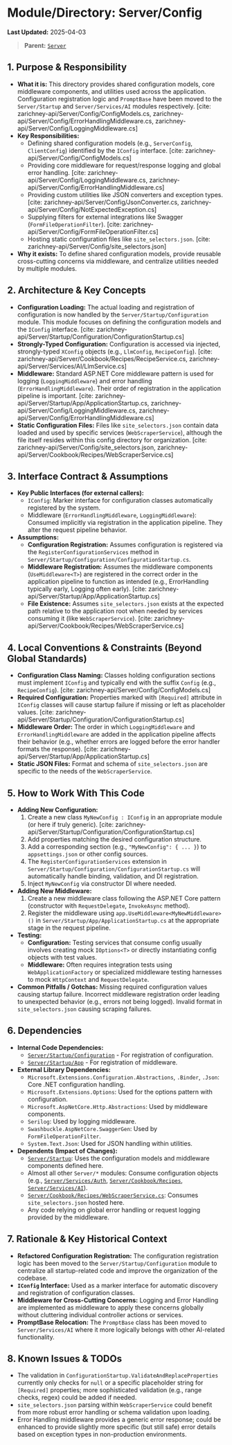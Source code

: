 # Module/Directory: Server/Config

**Last Updated:** 2025-04-03

> **Parent:** [`Server`](../README.md)

## 1. Purpose & Responsibility

* **What it is:** This directory provides shared configuration models, core middleware components, and utilities used across the application. Configuration registration logic and `PromptBase` have been moved to the `Server/Startup` and `Server/Services/AI` modules respectively. [cite: zarichney-api/Server/Config/ConfigModels.cs, zarichney-api/Server/Config/ErrorHandlingMiddleware.cs, zarichney-api/Server/Config/LoggingMiddleware.cs]
* **Key Responsibilities:**
    * Defining shared configuration models (e.g., `ServerConfig`, `ClientConfig`) identified by the `IConfig` interface. [cite: zarichney-api/Server/Config/ConfigModels.cs]
    * Providing core middleware for request/response logging and global error handling. [cite: zarichney-api/Server/Config/LoggingMiddleware.cs, zarichney-api/Server/Config/ErrorHandlingMiddleware.cs]
    * Providing custom utilities like JSON converters and exception types. [cite: zarichney-api/Server/Config/JsonConverter.cs, zarichney-api/Server/Config/NotExpectedException.cs]
    * Supplying filters for external integrations like Swagger (`FormFileOperationFilter`). [cite: zarichney-api/Server/Config/FormFileOperationFilter.cs]
    * Hosting static configuration files like `site_selectors.json`. [cite: zarichney-api/Server/Config/site_selectors.json]
* **Why it exists:** To define shared configuration models, provide reusable cross-cutting concerns via middleware, and centralize utilities needed by multiple modules.

## 2. Architecture & Key Concepts

* **Configuration Loading:** The actual loading and registration of configuration is now handled by the `Server/Startup/Configuration` module. This module focuses on defining the configuration models and the `IConfig` interface. [cite: zarichney-api/Server/Startup/Configuration/ConfigurationStartup.cs]
* **Strongly-Typed Configuration:** Configuration is accessed via injected, strongly-typed `XConfig` objects (e.g., `LlmConfig`, `RecipeConfig`). [cite: zarichney-api/Server/Cookbook/Recipes/RecipeService.cs, zarichney-api/Server/Services/AI/LlmService.cs]
* **Middleware:** Standard ASP.NET Core middleware pattern is used for logging (`LoggingMiddleware`) and error handling (`ErrorHandlingMiddleware`). Their order of registration in the application pipeline is important. [cite: zarichney-api/Server/Startup/App/ApplicationStartup.cs, zarichney-api/Server/Config/LoggingMiddleware.cs, zarichney-api/Server/Config/ErrorHandlingMiddleware.cs]
* **Static Configuration Files:** Files like `site_selectors.json` contain data loaded and used by specific services (`WebScraperService`), although the file itself resides within this config directory for organization. [cite: zarichney-api/Server/Config/site_selectors.json, zarichney-api/Server/Cookbook/Recipes/WebScraperService.cs]

## 3. Interface Contract & Assumptions

* **Key Public Interfaces (for external callers):**
    * `IConfig`: Marker interface for configuration classes automatically registered by the system.
    * Middleware (`ErrorHandlingMiddleware`, `LoggingMiddleware`): Consumed implicitly via registration in the application pipeline. They alter the request pipeline behavior.
* **Assumptions:**
    * **Configuration Registration:** Assumes configuration is registered via the `RegisterConfigurationServices` method in `Server/Startup/Configuration/ConfigurationStartup.cs`.
    * **Middleware Registration:** Assumes the middleware components (`UseMiddleware<T>`) are registered in the correct order in the application pipeline to function as intended (e.g., ErrorHandling typically early, Logging often early). [cite: zarichney-api/Server/Startup/App/ApplicationStartup.cs]
    * **File Existence:** Assumes `site_selectors.json` exists at the expected path relative to the application root when needed by services consuming it (like `WebScraperService`). [cite: zarichney-api/Server/Cookbook/Recipes/WebScraperService.cs]

## 4. Local Conventions & Constraints (Beyond Global Standards)

* **Configuration Class Naming:** Classes holding configuration sections must implement `IConfig` and typically end with the suffix `Config` (e.g., `RecipeConfig`). [cite: zarichney-api/Server/Config/ConfigModels.cs]
* **Required Configuration:** Properties marked with `[Required]` attribute in `IConfig` classes will cause startup failure if missing or left as placeholder values. [cite: zarichney-api/Server/Startup/Configuration/ConfigurationStartup.cs]
* **Middleware Order:** The order in which `LoggingMiddleware` and `ErrorHandlingMiddleware` are added in the application pipeline affects their behavior (e.g., whether errors are logged before the error handler formats the response). [cite: zarichney-api/Server/Startup/App/ApplicationStartup.cs]
* **Static JSON Files:** Format and schema of `site_selectors.json` are specific to the needs of the `WebScraperService`.

## 5. How to Work With This Code

* **Adding New Configuration:**
    1.  Create a new class `MyNewConfig : IConfig` in an appropriate module (or here if truly generic). [cite: zarichney-api/Server/Startup/Configuration/ConfigurationStartup.cs]
    2.  Add properties matching the desired configuration structure.
    3.  Add a corresponding section (e.g., `"MyNewConfig": { ... }`) to `appsettings.json` or other config sources.
    4.  The `RegisterConfigurationServices` extension in `Server/Startup/Configuration/ConfigurationStartup.cs` will automatically handle binding, validation, and DI registration.
    5.  Inject `MyNewConfig` via constructor DI where needed.
* **Adding New Middleware:**
    1.  Create a new middleware class following the ASP.NET Core pattern (constructor with `RequestDelegate`, `InvokeAsync` method).
    2.  Register the middleware using `app.UseMiddleware<MyNewMiddleware>()` in `Server/Startup/App/ApplicationStartup.cs` at the appropriate stage in the request pipeline.
* **Testing:**
    * **Configuration:** Testing services that consume config usually involves creating mock `IOptions<T>` or directly instantiating config objects with test values.
    * **Middleware:** Often requires integration tests using `WebApplicationFactory` or specialized middleware testing harnesses to mock `HttpContext` and `RequestDelegate`.
* **Common Pitfalls / Gotchas:** Missing required configuration values causing startup failure. Incorrect middleware registration order leading to unexpected behavior (e.g., errors not being logged). Invalid format in `site_selectors.json` causing scraping failures.

## 6. Dependencies

* **Internal Code Dependencies:**
    * [`Server/Startup/Configuration`](../Startup/Configuration/) - For registration of configuration.
    * [`Server/Startup/App`](../Startup/App/) - For registration of middleware.
* **External Library Dependencies:**
    * `Microsoft.Extensions.Configuration.Abstractions`, `.Binder`, `.Json`: Core .NET configuration handling.
    * `Microsoft.Extensions.Options`: Used for the options pattern with configuration.
    * `Microsoft.AspNetCore.Http.Abstractions`: Used by middleware components.
    * `Serilog`: Used by logging middleware.
    * `Swashbuckle.AspNetCore.SwaggerGen`: Used by `FormFileOperationFilter`.
    * `System.Text.Json`: Used for JSON handling within utilities.
* **Dependents (Impact of Changes):**
    * [`Server/Startup`](../Startup/README.md): Uses the configuration models and middleware components defined here.
    * Almost all other `Server/*` modules: Consume configuration objects (e.g., [`Server/Services/Auth`](../Services/Auth/README.md), [`Server/Cookbook/Recipes`](../Cookbook/Recipes/README.md), [`Server/Services/AI`](../Services/AI/README.md)).
    * [`Server/Cookbook/Recipes/WebScraperService.cs`](../Cookbook/Recipes/WebScraperService.cs): Consumes `site_selectors.json` hosted here.
    * Any code relying on global error handling or request logging provided by the middleware.

## 7. Rationale & Key Historical Context

* **Refactored Configuration Registration:** The configuration registration logic has been moved to the `Server/Startup/Configuration` module to centralize all startup-related code and improve the organization of the codebase.
* **`IConfig` Interface:** Used as a marker interface for automatic discovery and registration of configuration classes.
* **Middleware for Cross-Cutting Concerns:** Logging and Error Handling are implemented as middleware to apply these concerns globally without cluttering individual controller actions or services.
* **PromptBase Relocation:** The `PromptBase` class has been moved to `Server/Services/AI` where it more logically belongs with other AI-related functionality.

## 8. Known Issues & TODOs

* The validation in `ConfigurationStartup.ValidateAndReplaceProperties` currently only checks for `null` or a specific placeholder string for `[Required]` properties; more sophisticated validation (e.g., range checks, regex) could be added if needed.
* `site_selectors.json` parsing within `WebScraperService` could benefit from more robust error handling or schema validation upon loading.
* Error Handling middleware provides a generic error response; could be enhanced to provide slightly more specific (but still safe) error details based on exception types in non-production environments.